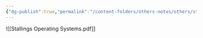 ```yaml
---
{"dg-publish":true,"permalink":"/content-folders/others-notes/others/stallings-operating-systems/","title":"Stallings Operating Systems.pdf"}
---
```



![[Stallings Operating Systems.pdf]]
